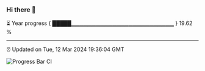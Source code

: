 ### Hi there 👋

⏳ Year progress { █████▁▁▁▁▁▁▁▁▁▁▁▁▁▁▁▁▁▁▁▁▁▁▁▁▁ } 19.62 %

---

⏰ Updated on Tue, 12 Mar 2024 19:36:04 GMT

![Progress Bar CI](https://github.com/IshwaranRudhara/GIT-ACTION/workflows/Progress%20Bar%20CI/badge.svg)
